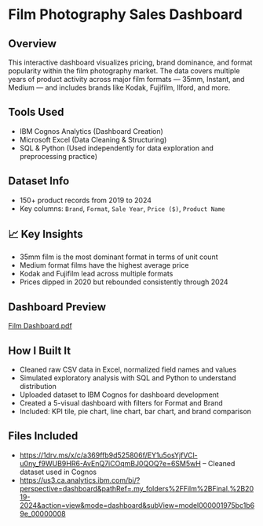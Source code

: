 #  Film Photography Sales Dashboard

##  Overview
This interactive dashboard visualizes pricing, brand dominance, and format popularity within the film photography market. The data covers multiple years of product activity across major film formats — 35mm, Instant, and Medium — and includes brands like Kodak, Fujifilm, Ilford, and more.

##  Tools Used
- IBM Cognos Analytics (Dashboard Creation)
- Microsoft Excel (Data Cleaning & Structuring)
- SQL & Python (Used independently for data exploration and preprocessing practice)

##  Dataset Info
- 150+ product records from 2019 to 2024
- Key columns: `Brand`, `Format`, `Sale Year`, `Price ($)`, `Product Name`

## 📈 Key Insights
- 35mm film is the most dominant format in terms of unit count
- Medium format films have the highest average price
- Kodak and Fujifilm lead across multiple formats
- Prices dipped in 2020 but rebounded consistently through 2024

##  Dashboard Preview


[Film Dashboard.pdf](https://github.com/user-attachments/files/20699659/Film.Dashboard.pdf)


##  How I Built It
- Cleaned raw CSV data in Excel, normalized field names and values
- Simulated exploratory analysis with SQL and Python to understand distribution
- Uploaded dataset to IBM Cognos for dashboard development
- Created a 5-visual dashboard with filters for Format and Brand
- Included: KPI tile, pie chart, line chart, bar chart, and brand comparison

##  Files Included
- https://1drv.ms/x/c/a369ffb9d525806f/EY1u5osYjfVCl-u0ny_f9WUB9HR6-AvEnQ7iCOqmBJ0QOQ?e=6SM5wH – Cleaned dataset used in Cognos
-  https://us3.ca.analytics.ibm.com/bi/?perspective=dashboard&pathRef=.my_folders%2FFilm%2BFinal.%2B2019-2024&action=view&mode=dashboard&subView=model000001975bc1b69e_00000008
  
